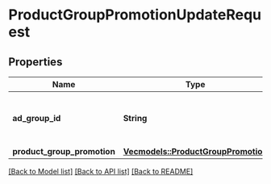 # ProductGroupPromotionUpdateRequest

## Properties
Name | Type | Description | Notes
------------ | ------------- | ------------- | -------------
**ad_group_id** | **String** | ID of the ad group the product group belongs to. | 
**product_group_promotion** | [**Vec<models::ProductGroupPromotion>**](ProductGroupPromotion.md) |  | 

[[Back to Model list]](../README.md#documentation-for-models) [[Back to API list]](../README.md#documentation-for-api-endpoints) [[Back to README]](../README.md)


